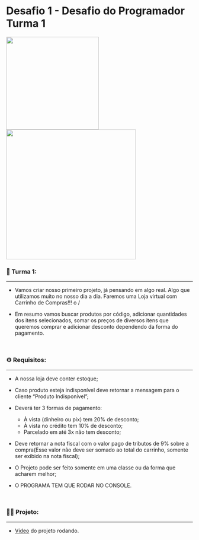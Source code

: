 # Desafio 1 - Desafio do Programador Turma 1

<img src="https://user-images.githubusercontent.com/92064386/138007193-47cac947-928e-4909-a299-0ae99b35eed9.png" width="250"/>
<img src="https://user-images.githubusercontent.com/92064386/138007156-3ae6e393-a770-4bf7-85cb-9f9d390fb118.png" width="350"/>

### 🚀 Turma 1:

-------------

* Vamos criar nosso primeiro projeto, já pensando em algo real. Algo que utilizamos muito no nosso dia a dia. Faremos uma Loja virtual com Carrinho de Compras!!! o /

* Em resumo vamos buscar produtos por código, adicionar quantidades dos itens selecionados, somar os preços de diversos itens que queremos comprar e adicionar desconto dependendo da forma do pagamento.

  ​

### ⚙️ Requisitos:

-----------

* A nossa loja deve conter estoque;


* Caso produto esteja indisponível deve retornar a mensagem para o cliente “Produto Indisponível”;

* Deverá ter 3 formas de pagamento: 

  * À vista (dinheiro ou pix) tem 20% de desconto;
  * À vista no crédito tem 10% de desconto;
  * Parcelado em até 3x não tem desconto;

* Deve retornar a nota fiscal com o valor pago de tributos de 9% sobre a compra(Esse valor não deve ser somado ao total do carrinho, somente ser exibido na nota fiscal);

* O Projeto pode ser feito somente em uma classe ou da forma que acharem melhor;

* O PROGRAMA TEM QUE RODAR NO CONSOLE.

  ​

### 👩‍💻 Projeto:

---------

* [Vídeo](https://www.linkedin.com/posts/fernanda-ruaro_opanehtech-java-developer-activity-6860009064454213632-ih6a) do projeto rodando.

